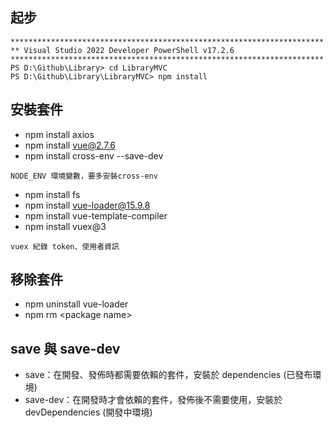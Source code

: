 ﻿## 起步
```
**********************************************************************
** Visual Studio 2022 Developer PowerShell v17.2.6
**********************************************************************
PS D:\Github\Library> cd LibraryMVC
PS D:\Github\Library\LibraryMVC> npm install
```

## 安裝套件
* npm install axios
* npm install vue@2.7.6
* npm install cross-env --save-dev
```
NODE_ENV 環境變數，要多安裝cross-env
```
* npm install fs
* npm install vue-loader@15.9.8
* npm install vue-template-compiler
* npm install vuex@3
```
vuex 紀錄 token、使用者資訊
```
## 移除套件
* npm uninstall vue-loader
* npm rm \<package name\>
## save 與 save-dev
* save：在開發、發佈時都需要依賴的套件，安裝於 dependencies (已發布環境)
* save-dev：在開發時才會依賴的套件，發佈後不需要使用，安裝於 devDependencies (開發中環境)